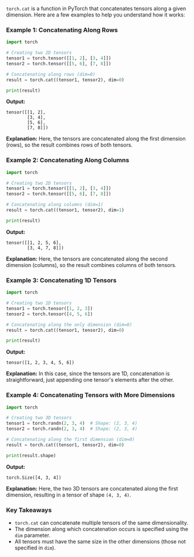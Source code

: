 `torch.cat` is a function in PyTorch that concatenates tensors along a given dimension. Here are a few examples to help you understand how it works:

### Example 1: Concatenating Along Rows

```python
import torch

# Creating two 2D tensors
tensor1 = torch.tensor([[1, 2], [3, 4]])
tensor2 = torch.tensor([[5, 6], [7, 8]])

# Concatenating along rows (dim=0)
result = torch.cat((tensor1, tensor2), dim=0)

print(result)
```

**Output:**

```
tensor([[1, 2],
        [3, 4],
        [5, 6],
        [7, 8]])
```

**Explanation:** Here, the tensors are concatenated along the first dimension (rows), so the result combines rows of both tensors.

### Example 2: Concatenating Along Columns

```python
import torch

# Creating two 2D tensors
tensor1 = torch.tensor([[1, 2], [3, 4]])
tensor2 = torch.tensor([[5, 6], [7, 8]])

# Concatenating along columns (dim=1)
result = torch.cat((tensor1, tensor2), dim=1)

print(result)
```

**Output:**

```
tensor([[1, 2, 5, 6],
        [3, 4, 7, 8]])
```

**Explanation:** Here, the tensors are concatenated along the second dimension (columns), so the result combines columns of both tensors.

### Example 3: Concatenating 1D Tensors

```python
import torch

# Creating two 1D tensors
tensor1 = torch.tensor([1, 2, 3])
tensor2 = torch.tensor([4, 5, 6])

# Concatenating along the only dimension (dim=0)
result = torch.cat((tensor1, tensor2), dim=0)

print(result)
```

**Output:**

```
tensor([1, 2, 3, 4, 5, 6])
```

**Explanation:** In this case, since the tensors are 1D, concatenation is straightforward, just appending one tensor's elements after the other.

### Example 4: Concatenating Tensors with More Dimensions

```python
import torch

# Creating two 3D tensors
tensor1 = torch.randn(2, 3, 4)  # Shape: (2, 3, 4)
tensor2 = torch.randn(2, 3, 4)  # Shape: (2, 3, 4)

# Concatenating along the first dimension (dim=0)
result = torch.cat((tensor1, tensor2), dim=0)

print(result.shape)
```

**Output:**

```
torch.Size([4, 3, 4])
```

**Explanation:** Here, the two 3D tensors are concatenated along the first dimension, resulting in a tensor of shape `(4, 3, 4)`.

### Key Takeaways

- `torch.cat` can concatenate multiple tensors of the same dimensionality.
- The dimension along which concatenation occurs is specified using the `dim` parameter.
- All tensors must have the same size in the other dimensions (those not specified in `dim`).
